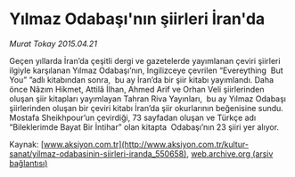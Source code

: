 # Yılmaz Odabaşı'nın şiirleri İran'da

*Murat Tokay 2015.04.21*

<div class="pNewsDetailMainContent" itemprop="articleBody">
 <p>
  Geçen yıllarda İran’da çeşitli dergi ve gazetelerde yayımlanan çeviri şiirleri ilgiyle karşılanan Yılmaz Odabaşı’nın, İngilizceye çevrilen “Evereything  But You” ”adlı kitabından sonra,  bu ay İran’da bir şiir kitabı yayımlandı. Daha önce Nâzım Hikmet, Attilâ İlhan, Ahmed Arif ve Orhan Veli şiirlerinden oluşan şiir kitapları yayımlayan Tahran Riva Yayınları,  bu ay Yılmaz Odabaşı  şiirlerinden oluşan bir çeviri kitabı İran’da şiir okurlarının beğenisine sundu. Mostafa Sheikhpour’un çevirdiği, 73 sayfadan oluşan ve Türkçe adı “Bileklerimde Bayat Bir İntihar” olan kitapta  Odabaşı’nın 23 şiiri yer alıyor.
 </p>
</div>


Kaynak: [www.aksiyon.com.tr](http://www.aksiyon.com.tr/kultur-sanat/yilmaz-odabasinin-siirleri-iranda_550658), [web.archive.org (arşiv bağlantısı)](http://web.archive.org/web/20150801082121/http://www.aksiyon.com.tr/kultur-sanat/yilmaz-odabasinin-siirleri-iranda_550658)
